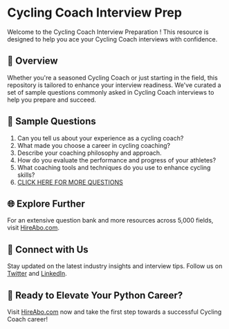 # Cycling Coach Interview Prep

Welcome to the Cycling Coach Interview Preparation ! This resource is designed to help you ace your Cycling Coach interviews with confidence.

## 🚀 Overview

Whether you're a seasoned Cycling Coach or just starting in the field, this repository is tailored to enhance your interview readiness. We've curated a set of sample questions commonly asked in Cycling Coach interviews to help you prepare and succeed.

## 📝 Sample Questions

1. Can you tell us about your experience as a cycling coach?
2. What made you choose a career in cycling coaching?
3. Describe your coaching philosophy and approach.
4. How do you evaluate the performance and progress of your athletes?
5. What coaching tools and techniques do you use to enhance cycling skills?
6. [CLICK HERE FOR MORE QUESTIONS](https://hireabo.com/job/15_0_27/Cycling%20Coach)

## 🌐 Explore Further

For an extensive question bank and more resources across 5,000 fields, visit [HireAbo.com](https://www.hireabo.com).

## 📱 Connect with Us

Stay updated on the latest industry insights and interview tips. Follow us on [Twitter](https://twitter.com/hireabo) and [LinkedIn](https://www.linkedin.com/in/hire-abo-3609972a8/).

## 🚀 Ready to Elevate Your Python Career?

Visit [HireAbo.com](https://www.hireabo.com) now and take the first step towards a successful Cycling Coach career!